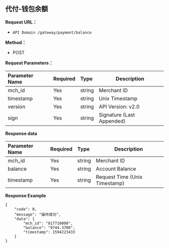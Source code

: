## 代付-钱包余额

**Request URL：**
- `API Domain /gateway/payment/balance `

**Method：**
- POST

**Request Parameters：**

|Parameter Name|Required|Type|Description|
|:----    |:---|:----- |-----   |
|mch_id |Yes  |string |Merchant ID   |
|timestamp |Yes  |string | Unix Timestamp  |
|version |Yes  |string | API Version: v2.0 |
|sign |Yes  |string | Signature (Last Appended) |


**Response data**

|Parameter Name|Required|Type|Description|
|:----    |:---|:----- |-----   |
|mch_id |Yes  |string |Merchant ID  |
|balance |Yes  |string |Account Balance |
|timestamp |Yes  |string |Request Time (Unix Timestamp) |

**Response Example**

```
{
    "code": 0,
    "message": "操作成功",
    "data": {
        "mch_id": "817710000",
        "balance": "9744.3700",
        "timestamp": 1594223433
    }
}
```

